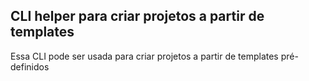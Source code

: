 ## CLI helper para criar projetos a partir de templates

Essa CLI pode ser usada para criar projetos a partir de templates pré-definidos

